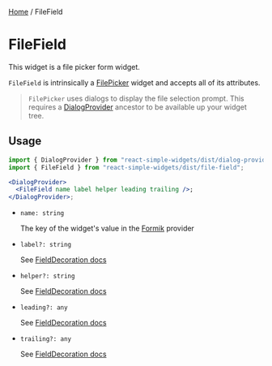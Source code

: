 [Home](../../../README.md) / FileField

# FileField

This widget is a file picker form widget.

`FileField` is intrinsically a [FilePicker](../file-picker/file-picker-usage.md) widget and accepts all of its attributes.

> `FilePicker` uses dialogs to display the file selection prompt. This requires a [DialogProvider](../dialog-provider/dialog-provider-usage.md) ancestor to be available up your widget tree.

## Usage

```jsx
import { DialogProvider } from "react-simple-widgets/dist/dialog-provider";
import { FileField } from "react-simple-widgets/dist/file-field";

<DialogProvider>
  <FileField name label helper leading trailing />;
</DialogProvider>;
```

- `name: string`

  The key of the widget's value in the [Formik](https://jaredpalmer.com/formik/) provider

- `label?: string`

  See [FieldDecoration docs](../field-decoration/field-decoration-usage.md)

- `helper?: string`

  See [FieldDecoration docs](../field-decoration/field-decoration-usage.md)

- `leading?: any`

  See [FieldDecoration docs](../field-decoration/field-decoration-usage.md)

- `trailing?: any`

  See [FieldDecoration docs](../field-decoration/field-decoration-usage.md)
